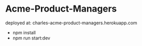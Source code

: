 # Acme-Product-Managers
  deployed at: charles-acme-product-managers.herokuapp.com
- npm install
- npm run start:dev
